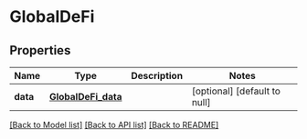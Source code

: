 # GlobalDeFi
## Properties

| Name | Type | Description | Notes |
|------------ | ------------- | ------------- | -------------|
| **data** | [**GlobalDeFi_data**](GlobalDeFi_data.md) |  | [optional] [default to null] |

[[Back to Model list]](../README.md#documentation-for-models) [[Back to API list]](../README.md#documentation-for-api-endpoints) [[Back to README]](../README.md)

